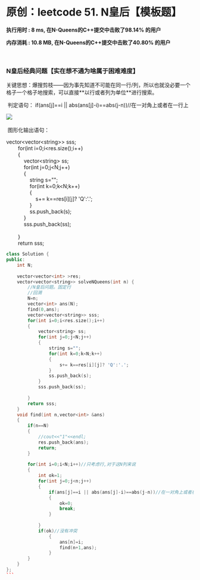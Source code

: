 # 原创：leetcode 51. N皇后【模板题】

**执行用时 : 8 ms, 在N-Queens的C++提交中击败了98.14% 的用户**

**内存消耗 : 10.8 MB, 在N-Queens的C++提交中击败了40.80% 的用户**

 

> 
<h3>N皇后经典问题【实在想不通为啥属于困难难度】</h3>
关键思想：爆搜剪枝——因为事先知道不可能在同一行/列，所以也就没必要一个格子一个格子地搜索，可以直接**以行或者列为单位**进行搜索。


> 
 判定语句：
if(ans[j]==i || abs(ans[j]-i)==abs(j-n))//在一对角上或者在一行上

![](https://img-blog.csdnimg.cn/20190607211510848.png?x-oss-process=image/watermark,type_ZmFuZ3poZW5naGVpdGk,shadow_10,text_aHR0cHM6Ly9jaGVuemh1by5ibG9nLmNzZG4ubmV0,size_16,color_FFFFFF,t_70)
 

> 
 图形化输出语句：
<p>vector&lt;vector&lt;string&gt;&gt; sss;<br/>
        for(int i=0;i&lt;res.size();i++)<br/>
        {<br/>
            vector&lt;string&gt; ss;<br/>
            for(int j=0;j&lt;N;j++)<br/>
            {<br/>
                string s="";<br/>
                for(int k=0;k&lt;N;k++)<br/>
                {<br/>
                    s+= k==res[i][j]? 'Q':'.';<br/>
                }<br/>
                ss.push_back(s);<br/>
            }<br/>
            sss.push_back(ss);<br/>
            <br/>
        }<br/>
        return sss;</p>


```c++
class Solution {
public:
    int N;
 
    vector<vector<int> >res;
    vector<vector<string>> solveNQueens(int n) {
        //N皇后问题。固定行
        //回溯
        N=n;
        vector<int> ans(N);
        find(0,ans);
        vector<vector<string>> sss;
        for(int i=0;i<res.size();i++)
        {
            vector<string> ss;
            for(int j=0;j<N;j++)
            {
                string s="";
                for(int k=0;k<N;k++)
                {
                    s+= k==res[i][j]? 'Q':'.';
                }
                ss.push_back(s);
            }
            sss.push_back(ss);
            
        }
        return sss;
    }
    void find(int n,vector<int> &ans)
    {
        if(n==N) 
        {
            //cout<<"1"<<endl;
            res.push_back(ans);
            return;
        }
        
        for(int i=0;i<N;i++)//只考虑行,对于这N列来说
        {
            int ok=1;
            for(int j=0;j<n;j++)
            {
                if(ans[j]==i || abs(ans[j]-i)==abs(j-n))//在一对角上或者在一行上
                {
                    ok=0;
                    break;
                }
 
            }
            if(ok)//没有冲突
                {
                    ans[n]=i;
                    find(n+1,ans);
                }
        }
    }
};
``` 
